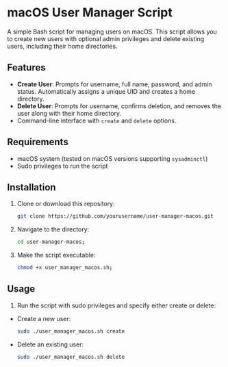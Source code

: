 # macOS User Manager Script

A simple Bash script for managing users on macOS. This script allows you to create new users with optional admin privileges and delete existing users, including their home directories.

## Features
- **Create User**: Prompts for username, full name, password, and admin status. Automatically assigns a unique UID and creates a home directory.
- **Delete User**: Prompts for username, confirms deletion, and removes the user along with their home directory.
- Command-line interface with `create` and `delete` options.

## Requirements
- macOS system (tested on macOS versions supporting `sysadminctl`)
- Sudo privileges to run the script

## Installation
1. Clone or download this repository:
   ```bash
   git clone https://github.com/yourusername/user-manager-macos.git
2. Navigate to the directory:
   ```bash
   cd user-manager-macos;
3. Make the script executable:
   ```bash
   chmod +x user_manager_macos.sh;

## Usage
1. Run the script with sudo privileges and specify either create or delete:
* Create a new user:
  ```bash
  sudo ./user_manager_macos.sh create

* Delete an existing user:
  ```bash
  sudo ./user_manager_macos.sh delete
